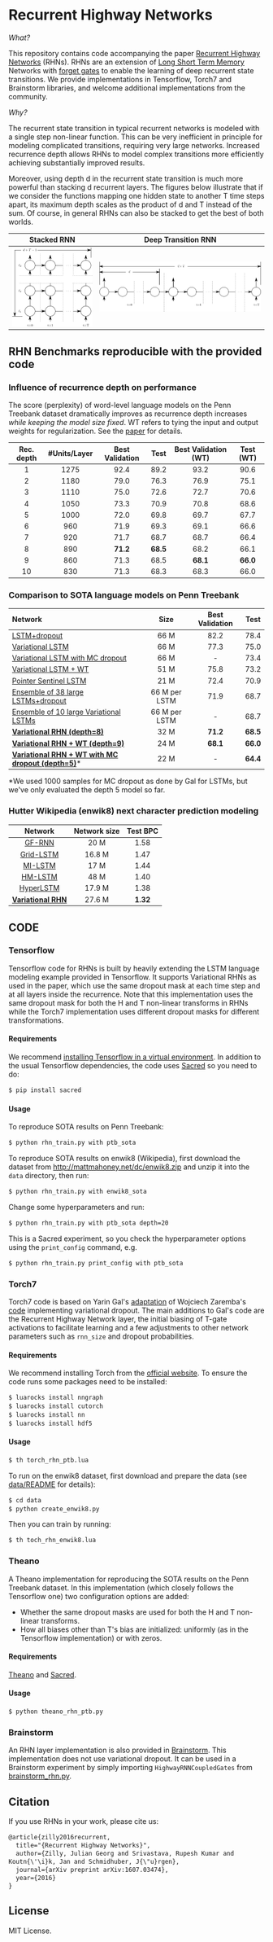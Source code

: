 # Recurrent Highway Networks

*What?*

This repository contains code accompanying the paper [Recurrent Highway Networks](https://arxiv.org/abs/1607.03474 "Recurrent Highway Networks") (RHNs). 
RHNs are an extension of [Long Short Term Memory](http://bioinf.jku.at/publications/older/2604.pdf) Networks with [forget gates](https://pdfs.semanticscholar.org/1154/0131eae85b2e11d53df7f1360eeb6476e7f4.pdf) to enable the learning of deep recurrent state transitions.
We provide implementations in Tensorflow, Torch7 and Brainstorm libraries, and welcome additional implementations from the community.

*Why?*

The recurrent state transition in typical recurrent networks is modeled with a single step non-linear function.
This can be very inefficient in principle for modeling complicated transitions, requiring very large networks.
Increased recurrence depth allows RHNs to model complex transitions more efficiently achieving substantially improved results.

Moreover, using depth d in the recurrent state transition is much more powerful than stacking d recurrent layers.
The figures below illustrate that if we consider the functions mapping one hidden state to another T time steps apart, its maximum depth scales as the product of d and T instead of the sum. 
Of course, in general RHNs can also be stacked to get the best of both worlds.

| Stacked RNN                           | Deep Transition RNN              |
|:-------------------------------------:|:--------------------------------:|
| ![Stacked RNN](./images/arch_stacked.png) | ![Deep Transition RNN](./images/arch_dt.png) |

## RHN Benchmarks reproducible with the provided code

### Influence of recurrence depth on performance 
The score (perplexity) of word-level language models on the Penn Treebank dataset dramatically improves as recurrence depth increases _while keeping the model size fixed_.
WT refers to tying the input and output weights for regularization. See the [paper](http://arxiv.org/abs/1608.05859) for details.

| Rec. depth| #Units/Layer | Best Validation | Test | Best Validation (WT) | Test (WT)|
|:-------------:|:-------------:|:-------------:|:-------------:|:-------------:|:-------------:|
| 1 | 1275 | 92.4 | 89.2 | 93.2 | 90.6 | 
| 2 | 1180 | 79.0 | 76.3 | 76.9 | 75.1 | 
| 3 | 1110 | 75.0 | 72.6 | 72.7 | 70.6 | 
| 4 | 1050 | 73.3 | 70.9 | 70.8 | 68.6 | 
| 5 | 1000 | 72.0 | 69.8 | 69.7 | 67.7 | 
| 6 | 960  | 71.9 | 69.3 | 69.1 | 66.6 | 
| 7 | 920  | 71.7 | 68.7 | 68.7 | 66.4 |
| 8 | 890  | **71.2** | **68.5** | 68.2 | 66.1 | 
| 9 | 860  | 71.3   | 68.5    | **68.1**    |  **66.0**   |
| 10 | 830 | 71.3   | 68.3    | 68.3   |  66.0   |

### Comparison to SOTA language models on Penn Treebank

| Network        |  Size | Best Validation | Test  |
|:-------------|:-------------:|:-------------:|:-------------:|
| [LSTM+dropout](https://arxiv.org/abs/1409.2329)      | 66 M | 82.2 | 78.4 | 
| [Variational LSTM](http://arxiv.org/abs/1512.05287)     | 66 M | 77.3 | 75.0      |
| [Variational LSTM with MC dropout](http://arxiv.org/abs/1512.05287)     | 66 M |  - | 73.4      |
| [Variational LSTM + WT](http://arxiv.org/abs/1608.05859) | 51 M | 75.8 | 73.2 |
| [Pointer Sentinel LSTM](https://arxiv.org/abs/1609.07843) | 21 M | 72.4 | 70.9 |
| [Ensemble of 38 large LSTMs+dropout](https://arxiv.org/abs/1409.2329) | 66 M per LSTM | 71.9 | 68.7  |
| [Ensemble of 10 large Variational LSTMs](https://arxiv.org/abs/1409.2329) | 66 M per LSTM | - | 68.7  |
| [**Variational RHN (depth=8)**](https://arxiv.org/abs/1607.03474 "Recurrent Highway Networks")| 32 M | **71.2** | **68.5** | 
| [**Variational RHN + WT (depth=9)**](https://arxiv.org/abs/1607.03474 "Recurrent Highway Networks") | 24 M |  **68.1**| **66.0**   |
| [**Variational RHN + WT with MC dropout (depth=5)**](https://arxiv.org/abs/1607.03474 "Recurrent Highway Networks")* | 22 M | - | **64.4**| 

*We used 1000 samples for MC dropout as done by Gal for LSTMs, but we've only evaluated the depth 5 model so far.

### Hutter Wikipedia (enwik8) next character prediction modeling

| Network        | Network size | Test BPC    |
|:-------------:|:-------------:|:-------------:|
| [GF-RNN](http://www.jmlr.org/proceedings/papers/v37/chung15) | 20 M | 1.58  | 
| [Grid-LSTM](http://arxiv.org/abs/1507.01526)  | 16.8 M | 1.47  | 
| [MI-LSTM](https://arxiv.org/abs/1606.06630)      |  17 M | 1.44 |
| [HM-LSTM](http://128.84.21.199/abs/1609.01704)      | 48 M | 1.40      | 
| [HyperLSTM](https://arxiv.org/abs/1609.09106) | 17.9 M | 1.38 |
| [**Variational RHN**](https://arxiv.org/abs/1607.03474 "Recurrent Highway Networks") | 27.6 M | **1.32** | 


## CODE
### Tensorflow

Tensorflow code for RHNs is built by heavily extending the LSTM language modeling example provided in Tensorflow.
It supports Variational RHNs as used in the paper, which use the same dropout mask at each time step and at all layers inside the recurrence.
Note that this implementation uses the same dropout mask for both the H and T non-linear transforms in RHNs while the Torch7 implementation uses different dropout masks for different transformations.

#### Requirements

We recommend [installing Tensorflow in a virtual environment](https://www.tensorflow.org/versions/master/get_started/os_setup.html#virtualenv-installation).
In addition to the usual Tensorflow dependencies, the code uses [Sacred](https://github.com/IDSIA/sacred) so you need to do:

```bash
$ pip install sacred
```
#### Usage

To reproduce SOTA results on Penn Treebank:
```bash
$ python rhn_train.py with ptb_sota
```
To reproduce SOTA results on enwik8 (Wikipedia), first download the dataset from http://mattmahoney.net/dc/enwik8.zip and unzip it into the ```data``` directory, then run:
```bash
$ python rhn_train.py with enwik8_sota
```
Change some hyperparameters and run:
```bash
$ python rhn_train.py with ptb_sota depth=20
```
This is a Sacred experiment, so you check the hyperparameter options using the ```print_config``` command, e.g.
```bash
$ python rhn_train.py print_config with ptb_sota
```

### Torch7

Torch7 code is based on Yarin Gal's [adaptation](https://github.com/yaringal/BayesianRNN) of Wojciech Zaremba's [code](https://github.com/wojzaremba/lstm) implementing variational dropout. 
The main additions to Gal's code are the Recurrent Highway Network layer, the initial biasing of T-gate activations to facilitate learning and a few adjustments to other network parameters such as ```rnn_size``` and dropout probabilities. 

#### Requirements

We recommend installing Torch from the [official website](http://torch.ch/docs/getting-started.html#_). To ensure the code runs some packages need to be installed:

 ```bash
 $ luarocks install nngraph 
 $ luarocks install cutorch
 $ luarocks install nn
 $ luarocks install hdf5
 ```

#### Usage

```bash
$ th torch_rhn_ptb.lua
```

To run on the enwik8 dataset, first download and prepare the data (see [data/README](./data/README.md) for details): 
```bash
$ cd data
$ python create_enwik8.py
```
Then you can train by running:
```bash
$ th toch_rhn_enwik8.lua
```

### Theano

A Theano implementation for reproducing the SOTA results on the Penn Treebank dataset.
In this implementation (which closely follows the Tensorflow one) two configuration options are added:
* Whether the same dropout masks are used for both the H and T non-linear transforms.
* How all biases other than T's bias are initialized: uniformly (as in the Tensorflow implementation) or with zeros.

#### Requirements

[Theano](http://deeplearning.net/software/theano/install.html) and [Sacred](https://github.com/IDSIA/sacred).

#### Usage

```bash
$ python theano_rhn_ptb.py
```

### Brainstorm

An RHN layer implementation is also provided in [Brainstorm](https://github.com/IDSIA/brainstorm). 
This implementation does not use variational dropout.
It can be used in a Brainstorm experiment by simply importing ```HighwayRNNCoupledGates``` from [brainstorm_rhn.py](./brainstorm_rhn.py).

## Citation

If you use RHNs in your work, please cite us:

```
@article{zilly2016recurrent,
  title="{Recurrent Highway Networks}",
  author={Zilly, Julian Georg and Srivastava, Rupesh Kumar and Koutn{\'\i}k, Jan and Schmidhuber, J{\"u}rgen},
  journal={arXiv preprint arXiv:1607.03474},
  year={2016}
}
```

## License

MIT License.
